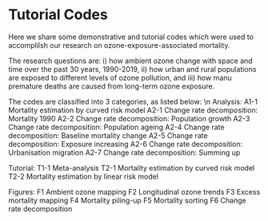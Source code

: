 # Tutorial Codes
Here we share some demonstrative and tutorial codes which were used to accomplilsh our research on ozone-exposure-associated mortality. 

The research questions are: i) how ambient ozone change with space and time over the past 30 years, 1990-2019, ii) how urban and rural populations are exposed to different levels of ozone pollution, and iii) how manu premature deaths are caused from long-term ozone exposure. 

The codes are classified into 3 categories, as listed below: \n
Analysis: 
A1-1 Mortality estimation by curved risk model 
A2-1 Change rate decomposition: Mortality 1990
A2-2 Change rate decomposition: Population growth 
A2-3 Change rate decomposition: Population ageing
A2-4 Change rate decomposition: Baseline mortality change
A2-5 Change rate decomposition: Exposure increasing
A2-6 Change rate decomposition: Urbanisation migration
A2-7 Change rate decomposition: Summing up 

Tutorial: 
T1-1 Meta-analysis
T2-1 Mortality estimation by curved risk model 
T2-2 Mortality estimation by linear risk model 

Figures: 
F1 Ambient ozone mapping 
F2 Longitudinal ozone trends
F3 Excess mortality mapping 
F4 Mortality piling-up 
F5 Mortality sorting 
F6 Change rate decomposition 

